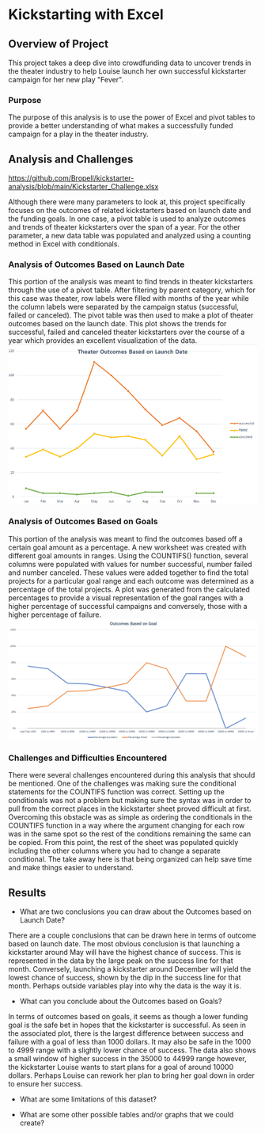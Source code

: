 # Kickstarting with Excel

## Overview of Project
This project takes a deep dive into crowdfunding data to uncover trends in the theater industry to help Louise launch her own successful kickstarter campaign for her new play "Fever".    
### Purpose
The purpose of this analysis is to use the power of Excel and pivot tables to provide a better understanding of what makes a successfully funded campaign for a play in the theater industry. 
## Analysis and Challenges
https://github.com/Bropell/kickstarter-analysis/blob/main/Kickstarter_Challenge.xlsx 

Although there were many parameters to look at, this project specifically focuses on the outcomes of related kickstarters based on launch date and the funding goals. In one case, a pivot table is used to analyze outcomes and trends of theater kickstarters over the span of a year. For the other parameter, a new data table was populated and analyzed using a counting method in Excel with conditionals.  
### Analysis of Outcomes Based on Launch Date
This portion of the analysis was meant to find trends in theater kickstarters through the use of a pivot table. After filtering by parent category, which for this case was theater, row labels were filled with months of the year while the column labels were separated by the campaign status (successful, failed or canceled). The pivot table was then used to make a plot of theater outcomes based on the launch date. This plot shows the trends for successful, failed and canceled theater kickstarters over the course of a year which provides an excellent visualization of the data.
![alt text](https://github.com/Bropell/kickstarter-analysis/blob/main/Resources/Theater_Outcomes_vs_Launch.png)
### Analysis of Outcomes Based on Goals
This portion of the analysis was meant to find the outcomes based off a certain goal amount as a percentage. A new worksheet was created with different goal amounts in ranges. Using the COUNTIFS() function, several columns were populated with values for number successful, number failed and number canceled. These values were added together to find the total projects for a particular goal range and each outcome was determined as a percentage of the total projects. A plot was generated from the calculated percentages to provide a visual representation of the goal ranges with a higher percentage of successful campaigns and conversely, those with a higher percentage of failure.
![alt text](https://github.com/Bropell/kickstarter-analysis/blob/main/Resources/Outcomes_vs_Goals.png)     
### Challenges and Difficulties Encountered
There were several challenges encountered during this analysis that should be mentioned. One of the challenges was making sure the conditional statements for the COUNTIFS function was correct. Setting up the conditionals was not a problem but making sure the syntax was in order to pull from the correct places in the kickstarter sheet proved difficult at first. Overcoming this obstacle was as simple as ordering the conditionals in the COUNTIFS function in a way where the argument  changing for each row was in the same spot so the rest of the conditions remaining the same can be copied. From this point, the rest of the sheet was populated quickly including the other columns where you had to change a separate conditional. The take away here is that being organized can help save time and make things easier to understand. 
## Results

- What are two conclusions you can draw about the Outcomes based on Launch Date?

There are a couple conclusions that can be drawn here in terms of outcome based on launch date. The most obvious conclusion is that launching a kickstarter around May will have the highest chance of success. This is represented in the data by the large peak on the success line for that month. Conversely, launching a kickstarter around December will yield the lowest chance of success, shown by the dip in the success line for that month. Perhaps outside variables play into why the data is the way it is.

- What can you conclude about the Outcomes based on Goals?

In terms of outcomes based on goals, it seems as though a lower funding goal is the safe bet in hopes that the kickstarter is successful. As seen in the associated plot, there is the largest difference between success and failure with a goal of less than 1000 dollars. It may also be safe in the 1000 to 4999 range with a slightly lower chance of success. The data also shows a small window of higher success in the 35000 to 44999 range however, the kickstarter Louise wants to start plans for a goal of around 10000 dollars. Perhaps Louise can rework her plan to bring her goal down in order to ensure her success.  
- What are some limitations of this dataset?

- What are some other possible tables and/or graphs that we could create?
